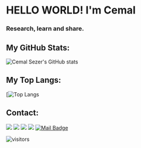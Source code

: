 
# HELLO WORLD! I'm Cemal

 
### Research, learn and share.


## My GitHub Stats:

![Cemal Sezer's GitHub stats](https://github-readme-stats.vercel.app/api?username=cemalsezer&show_icons=true&theme=radical)

## My Top Langs:


[![Top Langs](https://github-readme-stats.vercel.app/api/top-langs/?username=cemalsezer&layout=compact&theme=radical)




## Contact:
[![](https://img.shields.io/badge/linkedin-%230077B5.svg?&style=for-the-badge&logo=linkedin&logoColor=white)](https://www.linkedin.com/in/cemal-sezer/)
[![](https://img.shields.io/badge/medium-%2312100E.svg?&style=for-the-badge&logo=medium&logoColor=white)](https://medium.com/@cemalsezer)
[![](https://img.shields.io/badge/twitter-%231DA1F2.svg?&style=for-the-badge&logo=twitter&logoColor=white)](https://twitter.com/cemalsezerx)
[![](https://img.shields.io/badge/instagram-%23E4405F.svg?&style=for-the-badge&logo=instagram&logoColor=white)](https://www.instagram.com/cemalsezerx/)
[![Mail Badge](https://img.shields.io/badge/cemalsezer.dev@gmail.com-c14438?style=for-the-badge&logo=Gmail&logoColor=white&link=mailto:cemalsezer.dev@gmail.com)](mailto:cemalsezer.dev@gmail.com)

![visitors](https://visitor-badge.glitch.me/badge?page_id=cemalsezer.visitor-badge)

